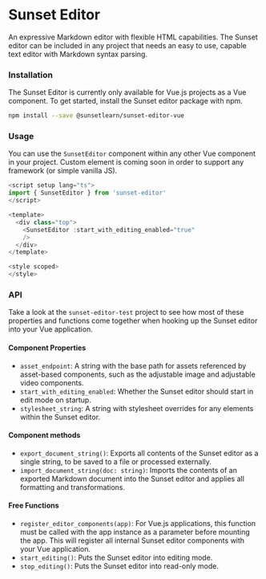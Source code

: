 # Sunset Editor

An expressive Markdown editor with flexible HTML capabilities. The Sunset editor can be included in any project that needs an easy to use, capable text editor with Markdown syntax parsing.

### Installation

The Sunset Editor is currently only available for Vue.js projects as a Vue component. To get started, install the Sunset editor package with npm.

```bash
npm install --save @sunsetlearn/sunset-editor-vue
```

### Usage

You can use the `SunsetEditor` component within any other Vue component in your project. Custom element is coming soon in order to support any framework (or simple vanilla JS).

```javascript
<script setup lang="ts">
import { SunsetEditor } from 'sunset-editor'
</script>

<template>
  <div class="top">
    <SunsetEditor :start_with_editing_enabled="true"
    />
  </div>
</template>

<style scoped>
</style>
```

### API

Take a look at the `sunset-editor-test` project to see how most of these properties and functions come together when hooking up the Sunset editor into your Vue application.

#### Component Properties

* `asset_endpoint`: A string with the base path for assets referenced by asset-based components, such as the adjustable image and adjustable video components.
* `start_with_editing_enabled`: Whether the Sunset editor should start in edit mode on startup.
* `stylesheet_string`: A string with stylesheet overrides for any elements within the Sunset editor.

#### Component methods

* `export_document_string()`: Exports all contents of the Sunset editor as a single string, to be saved to a file or processed externally.
* `import_document_string(doc: string)`: Imports the contents of an exported Markdown document into the Sunset editor and applies all formatting and transformations.

#### Free Functions

* `register_editor_components(app)`: For Vue.js applications, this function must be called with the app instance as a parameter before mounting the app. This will register all internal Sunset editor components with your Vue application.
* `start_editing()`: Puts the Sunset editor into editing mode.
* `stop_editing()`: Puts the Sunset editor into read-only mode.

